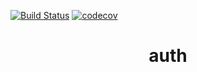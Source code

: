 [![Build Status](https://app.travis-ci.com/VadimShein/job4j_auth.svg?branch=master)](https://app.travis-ci.com/VadimShein/job4j_auth)
[![codecov](https://codecov.io/gh/VadimShein/job4j_auth/branch/master/graph/badge.svg)](https://codecov.io/gh/VadimShein/job4j_auth)

# <p align="center">auth</p>

